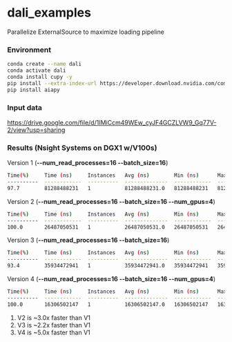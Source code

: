 # dali_examples
Parallelize ExternalSource to maximize loading pipeline

### Environment
```bash
conda create --name dali
conda activate dali
conda install cupy -y
pip install --extra-index-url https://developer.download.nvidia.com/compute/redist/weekly nvidia-dali-weekly-cuda100
pip install aiapy
```

### Input data
https://drive.google.com/file/d/1IMiCcm49WEw_cyJF4GCZLVW9_Gq77V-2/view?usp=sharing

### Results (Nsight Systems on DGX1 w/V100s)
Version 1 (**--num_read_processes=16 --batch_size=16**)
```bash
Time(%)     Time (ns)     Instances   Avg (ns)        Min (ns)      Max (ns)      Range                                                         
----------  ------------  ----------  --------------  ------------  ------------  ------
97.7        81288488231   1           81288488231.0   81288488231   81288488231   run
```

Version 2 (**--num_read_processes=16 --batch_size=16 --num_gpus=4**)
```bash
Time(%)     Time (ns)     Instances   Avg (ns)        Min (ns)      Max (ns)      Range 
----------  ------------  ----------  --------------  ------------  ------------  ------
100.0       26487050531   1           26487050531.0   26487050531   26487050531   run
```

Version 3 (**--num_read_processes=16 --batch_size=16**)
```bash
Time(%)     Time (ns)     Instances   Avg (ns)        Min (ns)      Max (ns)      Range                                                         
----------  ------------  ----------  --------------  ------------  ------------  ------
93.4        35934472941   1           35934472941.0   35934472941   35934472941   run 
```

Version 4 (**--num_read_processes=16 --batch_size=16 --num_gpus=4**)
```bash
Time(%)     Time (ns)     Instances   Avg (ns)        Min (ns)      Max (ns)      Range 
----------  ------------  ----------  --------------  ------------  ------------  ------
100.0       16306502147   1           16306502147.0   16306502147   16306502147   run
```

1. V2 is ~3.0x faster than V1
2. V3 is ~2.2x faster than V1
3. V4 is ~5.0x faster than V1
